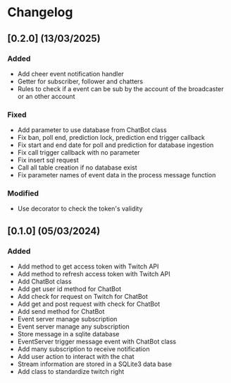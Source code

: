 # Changelog

## [0.2.0] (13/03/2025)

### Added 
- Add cheer event notification handler
- Getter for subscriber, follower and chatters
- Rules to check if a event can be sub by the account of the broadcaster or an other account

### Fixed
- Add parameter to use database from ChatBot class
- Fix ban, poll end, prediction lock, prediction end trigger callback
- Fix start and end date for poll and prediction for database ingestion
- Fix call trigger callback with no parameter
- Fix insert sql request
- Call all table creation if no database exist
- Fix parameter names of event data in the process message function

### Modified
- Use decorator to check the token's validity

## [0.1.0] (05/03/2024)

### Added

- Add method to get access token with Twitch API
- Add method to refresh access token with Twitch API
- Add ChatBot class
- Add get user id method for ChatBot
- Add check for request on Twitch for ChatBot
- Add get and post request with check for ChatBot
- Add send method for ChatBot
- Event server manage subscription
- Event server manage any subscription
- Store message in a sqlite database
- EventServer trigger message event with ChatBot class
- Add many subscription to receive notification
- Add user action to interact with the chat
- Stream information are stored in a SQLite3 data base
- Add class to standardize twitch right
